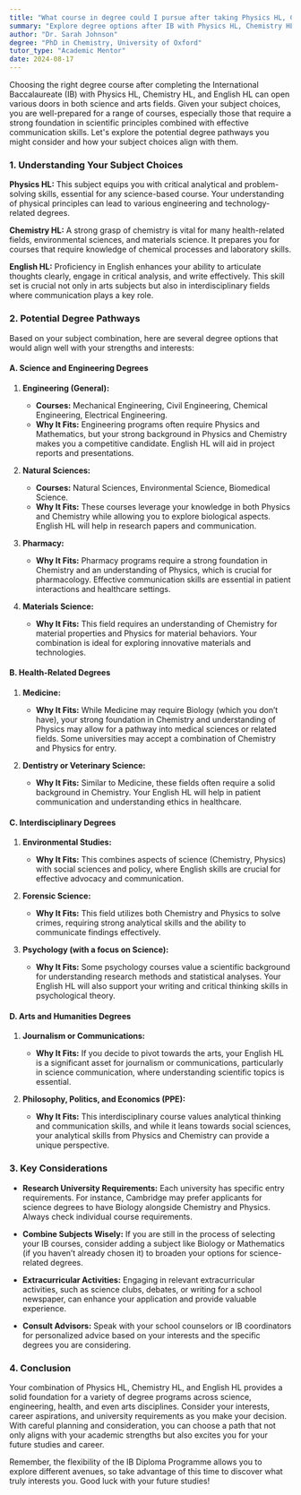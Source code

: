 ```yaml
---
title: "What course in degree could I pursue after taking Physics HL, Chemistry HL and English HL in International Baccalaureate?"
summary: "Explore degree options after IB with Physics HL, Chemistry HL, and English HL, suitable for science and arts, enhancing analytical and communication skills."
author: "Dr. Sarah Johnson"
degree: "PhD in Chemistry, University of Oxford"
tutor_type: "Academic Mentor"
date: 2024-08-17
---
```


Choosing the right degree course after completing the International Baccalaureate (IB) with Physics HL, Chemistry HL, and English HL can open various doors in both science and arts fields. Given your subject choices, you are well-prepared for a range of courses, especially those that require a strong foundation in scientific principles combined with effective communication skills. Let's explore the potential degree pathways you might consider and how your subject choices align with them.

### 1. Understanding Your Subject Choices

**Physics HL:** This subject equips you with critical analytical and problem-solving skills, essential for any science-based course. Your understanding of physical principles can lead to various engineering and technology-related degrees.

**Chemistry HL:** A strong grasp of chemistry is vital for many health-related fields, environmental sciences, and materials science. It prepares you for courses that require knowledge of chemical processes and laboratory skills.

**English HL:** Proficiency in English enhances your ability to articulate thoughts clearly, engage in critical analysis, and write effectively. This skill set is crucial not only in arts subjects but also in interdisciplinary fields where communication plays a key role.

### 2. Potential Degree Pathways

Based on your subject combination, here are several degree options that would align well with your strengths and interests:

#### A. Science and Engineering Degrees

1. **Engineering (General):** 
   - **Courses:** Mechanical Engineering, Civil Engineering, Chemical Engineering, Electrical Engineering.
   - **Why It Fits:** Engineering programs often require Physics and Mathematics, but your strong background in Physics and Chemistry makes you a competitive candidate. English HL will aid in project reports and presentations.

2. **Natural Sciences:**
   - **Courses:** Natural Sciences, Environmental Science, Biomedical Science.
   - **Why It Fits:** These courses leverage your knowledge in both Physics and Chemistry while allowing you to explore biological aspects. English HL will help in research papers and communication.

3. **Pharmacy:**
   - **Why It Fits:** Pharmacy programs require a strong foundation in Chemistry and an understanding of Physics, which is crucial for pharmacology. Effective communication skills are essential in patient interactions and healthcare settings.

4. **Materials Science:**
   - **Why It Fits:** This field requires an understanding of Chemistry for material properties and Physics for material behaviors. Your combination is ideal for exploring innovative materials and technologies.

#### B. Health-Related Degrees

1. **Medicine:**
   - **Why It Fits:** While Medicine may require Biology (which you don’t have), your strong foundation in Chemistry and understanding of Physics may allow for a pathway into medical sciences or related fields. Some universities may accept a combination of Chemistry and Physics for entry.

2. **Dentistry or Veterinary Science:**
   - **Why It Fits:** Similar to Medicine, these fields often require a solid background in Chemistry. Your English HL will help in patient communication and understanding ethics in healthcare.

#### C. Interdisciplinary Degrees

1. **Environmental Studies:**
   - **Why It Fits:** This combines aspects of science (Chemistry, Physics) with social sciences and policy, where English skills are crucial for effective advocacy and communication.

2. **Forensic Science:**
   - **Why It Fits:** This field utilizes both Chemistry and Physics to solve crimes, requiring strong analytical skills and the ability to communicate findings effectively.

3. **Psychology (with a focus on Science):**
   - **Why It Fits:** Some psychology courses value a scientific background for understanding research methods and statistical analyses. Your English HL will also support your writing and critical thinking skills in psychological theory.

#### D. Arts and Humanities Degrees

1. **Journalism or Communications:**
   - **Why It Fits:** If you decide to pivot towards the arts, your English HL is a significant asset for journalism or communications, particularly in science communication, where understanding scientific topics is essential.

2. **Philosophy, Politics, and Economics (PPE):**
   - **Why It Fits:** This interdisciplinary course values analytical thinking and communication skills, and while it leans towards social sciences, your analytical skills from Physics and Chemistry can provide a unique perspective.

### 3. Key Considerations

- **Research University Requirements:** Each university has specific entry requirements. For instance, Cambridge may prefer applicants for science degrees to have Biology alongside Chemistry and Physics. Always check individual course requirements.

- **Combine Subjects Wisely:** If you are still in the process of selecting your IB courses, consider adding a subject like Biology or Mathematics (if you haven’t already chosen it) to broaden your options for science-related degrees.

- **Extracurricular Activities:** Engaging in relevant extracurricular activities, such as science clubs, debates, or writing for a school newspaper, can enhance your application and provide valuable experience.

- **Consult Advisors:** Speak with your school counselors or IB coordinators for personalized advice based on your interests and the specific degrees you are considering.

### 4. Conclusion

Your combination of Physics HL, Chemistry HL, and English HL provides a solid foundation for a variety of degree programs across science, engineering, health, and even arts disciplines. Consider your interests, career aspirations, and university requirements as you make your decision. With careful planning and consideration, you can choose a path that not only aligns with your academic strengths but also excites you for your future studies and career. 

Remember, the flexibility of the IB Diploma Programme allows you to explore different avenues, so take advantage of this time to discover what truly interests you. Good luck with your future studies!
    